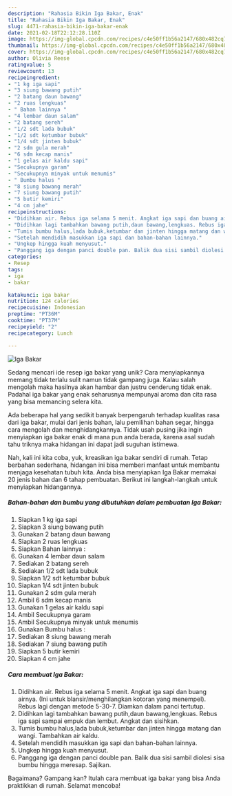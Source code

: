 ```yaml
---
description: "Rahasia Bikin Iga Bakar, Enak"
title: "Rahasia Bikin Iga Bakar, Enak"
slug: 4471-rahasia-bikin-iga-bakar-enak
date: 2021-02-18T22:12:28.110Z
image: https://img-global.cpcdn.com/recipes/c4e50ff1b56a2147/680x482cq70/iga-bakar-foto-resep-utama.jpg
thumbnail: https://img-global.cpcdn.com/recipes/c4e50ff1b56a2147/680x482cq70/iga-bakar-foto-resep-utama.jpg
cover: https://img-global.cpcdn.com/recipes/c4e50ff1b56a2147/680x482cq70/iga-bakar-foto-resep-utama.jpg
author: Olivia Reese
ratingvalue: 5
reviewcount: 13
recipeingredient:
- "1 kg iga sapi"
- "3 siung bawang putih"
- "2 batang daun bawang"
- "2 ruas lengkuas"
- " Bahan lainnya "
- "4 lembar daun salam"
- "2 batang sereh"
- "1/2 sdt lada bubuk"
- "1/2 sdt ketumbar bubuk"
- "1/4 sdt jinten bubuk"
- "2 sdm gula merah"
- "6 sdm kecap manis"
- "1 gelas air kaldu sapi"
- "Secukupnya garam"
- "Secukupnya minyak untuk menumis"
- " Bumbu halus "
- "8 siung bawang merah"
- "7 siung bawang putih"
- "5 butir kemiri"
- "4 cm jahe"
recipeinstructions:
- "Didihkan air. Rebus iga selama 5 menit. Angkat iga sapi dan buang airnya. (Ini untuk blansir/menghilangkan kotoran yang menempel). Rebus lagi dengan metode 5-30-7. Diamkan dalam panci tertutup."
- "Didihkan lagi tambahkan bawang putih,daun bawang,lengkuas. Rebus iga sapi sampai empuk dan lembut. Angkat dan sisihkan."
- "Tumis bumbu halus,lada bubuk,ketumbar dan jinten hingga matang dan wangi. Tambahkan air kaldu."
- "Setelah mendidih masukkan iga sapi dan bahan-bahan lainnya."
- "Ungkep hingga kuah menyusut."
- "Panggang iga dengan panci double pan. Balik dua sisi sambil diolesi sisa bumbu hingga meresap. Sajikan."
categories:
- Resep
tags:
- iga
- bakar

katakunci: iga bakar 
nutrition: 124 calories
recipecuisine: Indonesian
preptime: "PT36M"
cooktime: "PT37M"
recipeyield: "2"
recipecategory: Lunch

---
```



![Iga Bakar](https://img-global.cpcdn.com/recipes/c4e50ff1b56a2147/680x482cq70/iga-bakar-foto-resep-utama.jpg)

Sedang mencari ide resep iga bakar yang unik? Cara menyiapkannya memang tidak terlalu sulit namun tidak gampang juga. Kalau salah mengolah maka hasilnya akan hambar dan justru cenderung tidak enak. Padahal iga bakar yang enak seharusnya mempunyai aroma dan cita rasa yang bisa memancing selera kita.

Ada beberapa hal yang sedikit banyak berpengaruh terhadap kualitas rasa dari iga bakar, mulai dari jenis bahan, lalu pemilihan bahan segar, hingga cara mengolah dan menghidangkannya. Tidak usah pusing jika ingin menyiapkan iga bakar enak di mana pun anda berada, karena asal sudah tahu triknya maka hidangan ini dapat jadi suguhan istimewa.




Nah, kali ini kita coba, yuk, kreasikan iga bakar sendiri di rumah. Tetap berbahan sederhana, hidangan ini bisa memberi manfaat untuk membantu menjaga kesehatan tubuh kita. Anda bisa menyiapkan Iga Bakar memakai 20 jenis bahan dan 6 tahap pembuatan. Berikut ini langkah-langkah untuk menyiapkan hidangannya.

<!--inarticleads1-->

##### Bahan-bahan dan bumbu yang dibutuhkan dalam pembuatan Iga Bakar:

1. Siapkan 1 kg iga sapi
1. Siapkan 3 siung bawang putih
1. Gunakan 2 batang daun bawang
1. Siapkan 2 ruas lengkuas
1. Siapkan  Bahan lainnya :
1. Gunakan 4 lembar daun salam
1. Sediakan 2 batang sereh
1. Sediakan 1/2 sdt lada bubuk
1. Siapkan 1/2 sdt ketumbar bubuk
1. Siapkan 1/4 sdt jinten bubuk
1. Gunakan 2 sdm gula merah
1. Ambil 6 sdm kecap manis
1. Gunakan 1 gelas air kaldu sapi
1. Ambil Secukupnya garam
1. Ambil Secukupnya minyak untuk menumis
1. Gunakan  Bumbu halus :
1. Sediakan 8 siung bawang merah
1. Sediakan 7 siung bawang putih
1. Siapkan 5 butir kemiri
1. Siapkan 4 cm jahe




<!--inarticleads2-->

##### Cara membuat Iga Bakar:

1. Didihkan air. Rebus iga selama 5 menit. Angkat iga sapi dan buang airnya. (Ini untuk blansir/menghilangkan kotoran yang menempel). Rebus lagi dengan metode 5-30-7. Diamkan dalam panci tertutup.
1. Didihkan lagi tambahkan bawang putih,daun bawang,lengkuas. Rebus iga sapi sampai empuk dan lembut. Angkat dan sisihkan.
1. Tumis bumbu halus,lada bubuk,ketumbar dan jinten hingga matang dan wangi. Tambahkan air kaldu.
1. Setelah mendidih masukkan iga sapi dan bahan-bahan lainnya.
1. Ungkep hingga kuah menyusut.
1. Panggang iga dengan panci double pan. Balik dua sisi sambil diolesi sisa bumbu hingga meresap. Sajikan.




Bagaimana? Gampang kan? Itulah cara membuat iga bakar yang bisa Anda praktikkan di rumah. Selamat mencoba!
